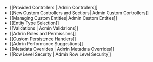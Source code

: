 - [[Provided Controllers | Admin Controllers]]
- [[New Custom Controllers and Sections| Admin Custom Controllers]]
- [[Managing Custom Entities| Admin Custom Entities]]
- [[Entity Type Selection]]
- [[Validations | Admin Validations]]
- [[Admin Roles and Permissions]]
- [[Custom Persistence Handlers]]
- [[Admin Performance Suggestions]]
- [[Metadata Overrides | Admin Metadata Overrides]]
- [[Row Level Security | Admin Row Level Security]]

